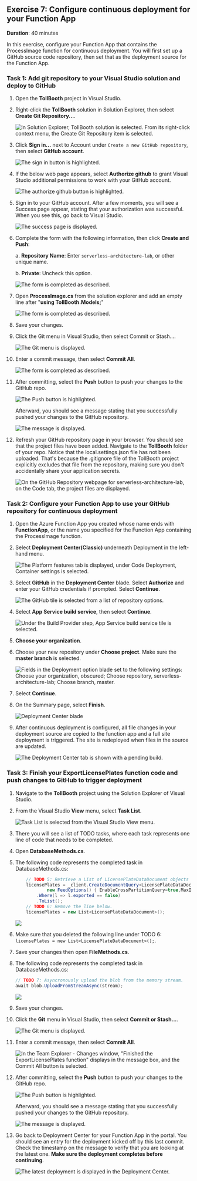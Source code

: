 ## Exercise 7: Configure continuous deployment for your Function App

**Duration**: 40 minutes

In this exercise, configure your Function App that contains the ProcessImage function for continuous deployment. You will first set up a GitHub source code repository, then set that as the deployment source for the Function App.

### Task 1: Add git repository to your Visual Studio solution and deploy to GitHub

1. Open the **TollBooth** project in Visual Studio.

2. Right-click the **TollBooth** solution in Solution Explorer, then select **Create Git Repository...**.

    ![In Solution Explorer, TollBooth solution is selected. From its right-click context menu, the Create Git Repository item is selected.](media/github-1.png 'Solution Explorer')

3. Click **Sign in...** next to Account under `Create a new GitHub repository`, then select **GitHub account**.

    ![The sign in button is highlighted.](media/github-2.png "Create a Git repository")

4. If the below web page appears, select **Authorize github** to grant Visual Studio additional permissions to work with your GitHub account.

    ![The authorize github button is highlighted.](media/github-3.png "Allow additional permissions")

5. Sign in to your GitHub account. After a few moments, you will see a Success page appear, stating that your authorization was successful. When you see this, go back to Visual Studio.

    ![The success page is displayed.](media/github-4.png "Your authorization was successful")

6. Complete the form with the following information, then click **Create and Push**:

    a. **Repository Name**: Enter `serverless-architecture-lab`, or other unique name.

    b. **Private**: Uncheck this option.

    ![The form is completed as described.](media/github-5.png "Create a Git repository")
    
7. Open **ProcessImage.cs** from the solution explorer and add an empty line after "**using TollBooth.Models;**"
    
    ![The form is completed as described.](media/github-change.png "Create a Git repository")
    
8. Save your changes.

9. Click the Git menu in Visual Studio, then select Commit or Stash....
    
    ![The Git menu is displayed.](media/visualstudio-7.png "Commit or Stash")

10. Enter a commit message, then select **Commit All**.

    ![The form is completed as described.](media/github-change-2.png "Create a Git repository")

11. After committing, select the **Push** button to push your changes to the GitHub repo.

    ![The Push button is highlighted.](media/visualstudio-9.png "Push changes")

    Afterward, you should see a message stating that you successfully pushed your changes to the GitHub repository.

    ![The message is displayed.](media/visualstudio-10.png "Successfully pushed")

12. Refresh your GitHub repository page in your browser. You should see that the project files have been added. Navigate to the **TollBooth** folder of your repo. Notice that the local.settings.json file has not been uploaded. That's because the .gitignore file of the TollBooth project explicitly excludes that file from the repository, making sure you don't accidentally share your application secrets.

    ![On the GitHub Repository webpage for serverless-architecture-lab, on the Code tab, the project files are displayed.](media/github-6.png 'GitHub Repository page')

### Task 2: Configure your Function App to use your GitHub repository for continuous deployment

1. Open the Azure Function App you created whose name ends with **FunctionApp**, or the name you specified for the Function App containing the ProcessImage function.

2. Select **Deployment Center(Classic)** underneath Deployment in the left-hand menu.

    ![The Platform features tab is displayed, under Code Deployment, Container settings is selected.](media/github-7.1.png 'TollBoothFunctionApp blade')

3. Select **GitHub** in the **Deployment Center** blade. Select **Authorize** and enter your GitHub credentials if prompted. Select **Continue**.

    ![The GitHub tile is selected from a list of repository options.](media/github-7.png 'Deployment Center blade')

4. Select **App Service build service**, then select **Continue**.

    ![Under the Build Provider step, App Service build service tile is selected.](media/github-8.png 'Deployment Center blade')

5. **Choose your organization**.

6. Choose your new repository under **Choose project**. Make sure the **master branch** is selected.

    ![Fields in the Deployment option blade set to the following settings: Choose your organization, obscured; Choose repository, serverless-architecture-lab; Choose branch, master.](media/github-9.png 'Deployment Center blade')

7. Select **Continue**.

8. On the Summary page, select **Finish**.

    ![](media/github-10.png 'Deployment Center blade')

9. After continuous deployment is configured, all file changes in your deployment source are copied to the function app and a full site deployment is triggered. The site is redeployed when files in the source are updated.

    ![The Deployment Center tab is shown with a pending build.](media/github-11.png 'Function App Deployment Center')

### Task 3: Finish your ExportLicensePlates function code and push changes to GitHub to trigger deployment

1. Navigate to the **TollBooth** project using the Solution Explorer of Visual Studio.

2. From the Visual Studio **View** menu, select **Task List**.

    ![Task List is selected from the Visual Studio View menu.](media/visualstudio-6.png 'Visual Studio View menu')

3. There you will see a list of TODO tasks, where each task represents one line of code that needs to be completed.

4. Open **DatabaseMethods.cs**.

5. The following code represents the completed task in DatabaseMethods.cs:

    ```csharp
        // TODO 5: Retrieve a List of LicensePlateDataDocument objects from the collectionLink where the exported value is false.
        licensePlates = _client.CreateDocumentQuery<LicensePlateDataDocument>(collectionLink,
                new FeedOptions() { EnableCrossPartitionQuery=true,MaxItemCount = 100 })
            .Where(l => l.exported == false)
            .ToList();
        // TODO 6: Remove the line below.
        licensePlates = new List<LicensePlateDataDocument>();
    ```
    ![](media/TODO-5-6.png)

6. Make sure that you deleted the following line under TODO 6: `licensePlates = new List<LicensePlateDataDocument>();`.

7. Save your changes then open **FileMethods.cs**.

8. The following code represents the completed task in DatabaseMethods.cs:

    ```csharp
    // TODO 7: Asyncronously upload the blob from the memory stream.
    await blob.UploadFromStreamAsync(stream);
    ```
    ![](media/TODO-7.png)

9. Save your changes.

10. Click the **Git** menu in Visual Studio, then select **Commit or Stash...**.

    ![The Git menu is displayed.](media/visualstudio-7.png "Commit or Stash")

11. Enter a commit message, then select **Commit All**.

    ![In the Team Explorer - Changes window, "Finished the ExportLicensePlates function" displays in the message box, and the Commit All button is selected.](media/visualstudio-8.png 'Team Explorer - Changes window')

12. After committing, select the **Push** button to push your changes to the GitHub repo.

    ![The Push button is highlighted.](media/visualstudio-9.png "Push changes")

    Afterward, you should see a message stating that you successfully pushed your changes to the GitHub repository.

    ![The message is displayed.](media/visualstudio-10.png "Successfully pushed")

13. Go back to Deployment Center for your Function App in the portal. You should see an entry for the deployment kicked off by this last commit. Check the timestamp on the message to verify that you are looking at the latest one. **Make sure the deployment completes before continuing**.

    ![The latest deployment is displayed in the Deployment Center.](media/visualstudio-11.png 'Deployment Center')
